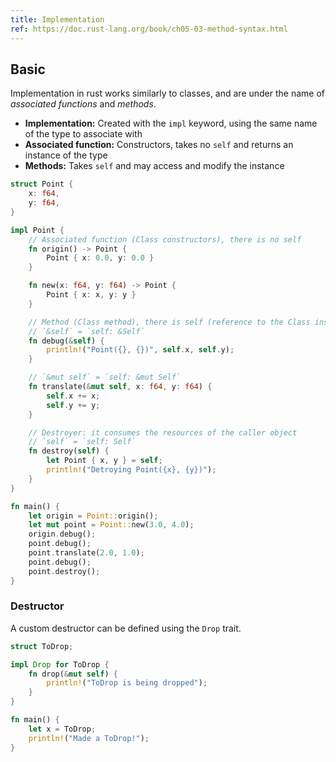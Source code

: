 ```yaml
---
title: Implementation
ref: https://doc.rust-lang.org/book/ch05-03-method-syntax.html
---
```


## Basic

Implementation in rust works similarly to classes,
and are under the name of *associated functions* and *methods*.

- **Implementation:** Created with the `impl` keyword, using the same name of the type to associate with
- **Associated function:** Constructors, takes no `self` and returns an instance of the type
- **Methods:** Takes `self` and may access and modify the instance

```rust
struct Point {
    x: f64,
    y: f64,
}

impl Point {
    // Associated function (Class constructors), there is no self
    fn origin() -> Point {
        Point { x: 0.0, y: 0.0 }
    }

    fn new(x: f64, y: f64) -> Point {
        Point { x: x, y: y }
    }

    // Method (Class method), there is self (reference to the Class instance)
    // `&self` = `self: &Self`
    fn debug(&self) {
        println!("Point({}, {})", self.x, self.y);
    }

    // `&mut self` = `self: &mut Self`
    fn translate(&mut self, x: f64, y: f64) {
        self.x += x;
        self.y += y;
    }

    // Destroyer: it consumes the resources of the caller object
    // `self` = `self: Self`
    fn destroy(self) {
        let Point { x, y } = self;
        println!("Detroying Point({x}, {y})");
    }
}

fn main() {
    let origin = Point::origin();
    let mut point = Point::new(3.0, 4.0);
    origin.debug();
    point.debug();
    point.translate(2.0, 1.0);
    point.debug();
    point.destroy();
}
```

### Destructor

A custom destructor can be defined using the `Drop` trait.

```rust
struct ToDrop;

impl Drop for ToDrop {
    fn drop(&mut self) {
        println!("ToDrop is being dropped");
    }
}

fn main() {
    let x = ToDrop;
    println!("Made a ToDrop!");
}
```
